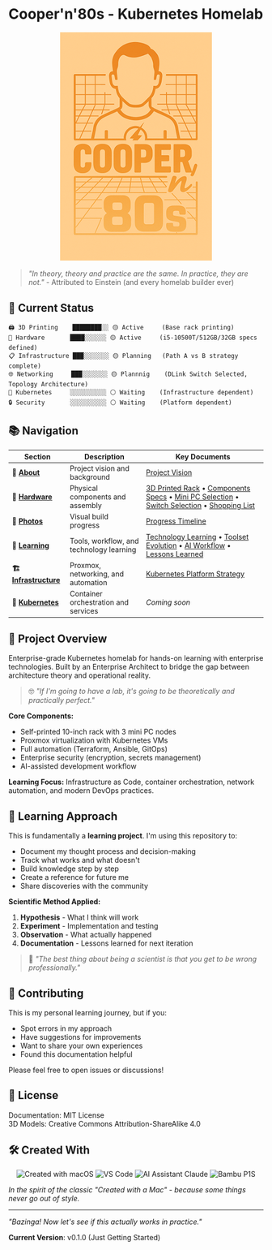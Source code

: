 # Cooper'n'80s - Kubernetes Homelab

<p align="center">
  <img src="assets/cooper-n-80s_500px.png" alt="Cooper'n'80s Logo" width="300"/>
</p>

> *"In theory, theory and practice are the same. In practice, they are not."* - Attributed to Einstein (and every homelab builder ever)

## 🚀 Current Status

```
🖨️ 3D Printing    ████████░░ 🟡 Active     (Base rack printing)
🔧 Hardware       ████░░░░░░ 🟡 Active     (i5-10500T/512GB/32GB specs defined)  
📋 Infrastructure ███░░░░░░░ 🟡 Planning   (Path A vs B strategy complete)
🌐 Networking     ███░░░░░░░ 🟡 Plannnig    (DLink Switch Selected, Topology Architecture)
🚀 Kubernetes     ░░░░░░░░░░ ⚪ Waiting    (Infrastructure dependent)
🔒 Security       ░░░░░░░░░░ ⚪ Waiting    (Platform dependent)
```

## 📚 Navigation

| Section | Description | Key Documents |
|---------|-------------|---------------|
| **🎯 [About](docs/about/)** | Project vision and background | [Project Vision](docs/about/project-vision.md) |
| **🔧 [Hardware](docs/hardware/)** | Physical components and assembly | [3D Printed Rack](docs/hardware/3d-printed-rack.md) • [Components Specs](docs/hardware/rack-components.md) • [Mini PC Selection](docs/hardware/mini-pc-selection.md) • [Switch Selection](docs/hardware/switch-selection.md) • [Shopping List](docs/hardware/shopping-list.md) |
| **📸 [Photos](docs/photos/)** | Visual build progress | [Progress Timeline](docs/photos/README.md) |
| **📖 [Learning](docs/learning/)** | Tools, workflow, and technology learning | [Technology Learning](docs/learning/technology_learning.md) • [Toolset Evolution](docs/learning/toolset-evolution.md) • [AI Workflow](docs/learning/claude-workflow.md) • [Lessons Learned](docs/learning/lessons-learned.md) |
| **🏗️ [Infrastructure](docs/infrastructure/)** | Proxmox, networking, and automation | [Kubernetes Platform Strategy](docs/infrastructure/kubernetes-platform-strategy.md) |
| **🚀 [Kubernetes](docs/kubernetes/)** | Container orchestration and services | *Coming soon* |

## 🎯 Project Overview

Enterprise-grade Kubernetes homelab for hands-on learning with enterprise technologies. Built by an Enterprise Architect to bridge the gap between architecture theory and operational reality.

> 🤓 *"If I'm going to have a lab, it's going to be theoretically and practically perfect."*

**Core Components:**
- Self-printed 10-inch rack with 3 mini PC nodes
- Proxmox virtualization with Kubernetes VMs  
- Full automation (Terraform, Ansible, GitOps)
- Enterprise security (encryption, secrets management)
- AI-assisted development workflow

**Learning Focus:** Infrastructure as Code, container orchestration, network automation, and modern DevOps practices.

## 🧪 Learning Approach

This is fundamentally a **learning project**. I'm using this repository to:

- Document my thought process and decision-making
- Track what works and what doesn't
- Build knowledge step by step
- Create a reference for future me
- Share discoveries with the community

**Scientific Method Applied:**
1. **Hypothesis** - What I think will work
2. **Experiment** - Implementation and testing  
3. **Observation** - What actually happened
4. **Documentation** - Lessons learned for next iteration

> 🔬 *"The best thing about being a scientist is that you get to be wrong professionally."*

## 🤝 Contributing

This is my personal learning journey, but if you:
- Spot errors in my approach
- Have suggestions for improvements  
- Want to share your own experiences
- Found this documentation helpful

Please feel free to open issues or discussions!

## 📄 License

Documentation: MIT License  
3D Models: Creative Commons Attribution-ShareAlike 4.0

## 🛠️ Created With

<p align="center">
  <img src="https://img.shields.io/badge/Created%20with-macOS-000000?style=for-the-badge&logo=apple&logoColor=white" alt="Created with macOS"/>
  <img src="https://img.shields.io/badge/Editor-VS%20Code-007ACC?style=for-the-badge&logo=visualstudiocode&logoColor=white" alt="VS Code"/>
  <img src="https://img.shields.io/badge/AI%20Assistant-Claude-FF6B35?style=for-the-badge&logo=anthropic&logoColor=white" alt="AI Assistant Claude"/>
  <img src="https://img.shields.io/badge/3D%20Printer-Bambu%20P1S-00A8FF?style=for-the-badge&logo=bambulab&logoColor=white" alt="Bambu P1S"/>
</p>

*In the spirit of the classic "Created with a Mac" - because some things never go out of style.*

---

*"Bazinga! Now let's see if this actually works in practice."*

**Current Version**: v0.1.0 (Just Getting Started)